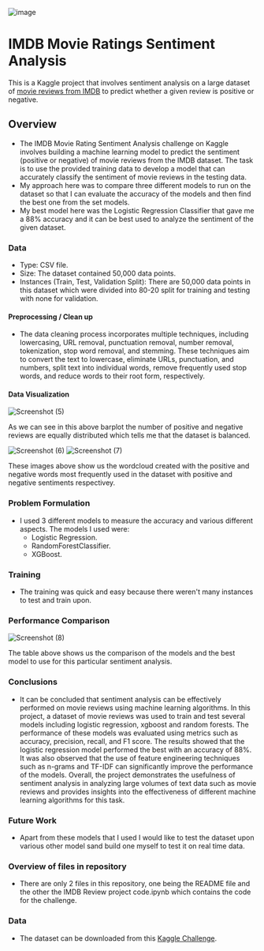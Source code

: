 ![image](https://user-images.githubusercontent.com/112208238/236426436-ada473b5-b104-43ab-bcde-8469e6fad59f.png)

# IMDB Movie Ratings Sentiment Analysis

This is a Kaggle project that involves sentiment analysis on a large dataset of [movie reviews from IMDB](https://www.kaggle.com/datasets/yasserh/imdb-movie-ratings-sentiment-analysis) to predict whether a given review is positive or negative.

## Overview

  * The IMDB Movie Rating Sentiment Analysis challenge on Kaggle involves building a machine learning model to predict the sentiment (positive or negative) of movie reviews from the IMDB dataset. The task is to use the provided training data to develop a model that can accurately classify the sentiment of movie reviews in the testing data.
  * My approach here was to compare three different models to run on the dataset so that I can evaluate the accuracy of the models and then find the best one from the set models.
  * My best model here was the Logistic Regression Classifier that gave me a 88% accuracy and it can be best used to analyze the sentiment of the given dataset.

### Data

  * Type: CSV file.
  * Size: The dataset contained 50,000 data points.
  * Instances (Train, Test, Validation Split): There are 50,000 data points in this dataset which were divided into 80-20 split for training and testing with none for validation.

#### Preprocessing / Clean up

* The data cleaning process incorporates multiple techniques, including lowercasing, URL removal, punctuation removal, number removal, tokenization, stop word removal, and stemming. These techniques aim to convert the text to lowercase, eliminate URLs, punctuation, and numbers, split text into individual words, remove frequently used stop words, and reduce words to their root form, respectively.

#### Data Visualization

![Screenshot (5)](https://user-images.githubusercontent.com/112208238/236421519-7fe4a946-dcf7-4d99-bb2d-40366f70fd87.png)

As we can see in this above barplot the number of positive and negative reviews are equally distributed which tells me that the dataset is balanced.

![Screenshot (6)](https://user-images.githubusercontent.com/112208238/236422645-f2c69906-8080-4f77-b8de-ce5d70fee8d7.png)
![Screenshot (7)](https://user-images.githubusercontent.com/112208238/236422651-6e3630f9-3b69-49d5-a9da-68073674a807.png)

These images above show us the wordcloud created with the positive and negative words most frequently used in the dataset with positive and negative sentiments respectivey.

### Problem Formulation

* I used 3 different models to measure the accuracy and various different aspects. The models I used were:
    * Logistic Regression.
    * RandomForestClassifier.
    * XGBoost.

### Training

* The training was quick and easy because there weren't many instances to test and train upon.

### Performance Comparison

![Screenshot (8)](https://user-images.githubusercontent.com/112208238/236424463-6073acb3-5751-4081-9bb1-963e81f81614.png)

The table above shows us the comparison of the models and the best model to use for this particular sentiment analysis.

### Conclusions

*  It can be concluded that sentiment analysis can be effectively performed on movie reviews using machine learning algorithms. In this project, a dataset of movie reviews was used to train and test several models including logistic regression, xgboost and random forests. The performance of these models was evaluated using metrics such as accuracy, precision, recall, and F1 score. The results showed that the logistic regression model performed the best with an accuracy of 88%. It was also observed that the use of feature engineering techniques such as n-grams and TF-IDF can significantly improve the performance of the models. Overall, the project demonstrates the usefulness of sentiment analysis in analyzing large volumes of text data such as movie reviews and provides insights into the effectiveness of different machine learning algorithms for this task.

### Future Work

* Apart from these models that I used I would like to test the dataset upon various other model sand build one myself to test it on real time data.

### Overview of files in repository

* There are only 2 files in this repository, one being the README file and the other the IMDB Review project code.ipynb which contains the code for the challenge.

### Data

* The dataset can be downloaded from this [Kaggle Challenge](https://www.kaggle.com/datasets/yasserh/imdb-movie-ratings-sentiment-analysis).
